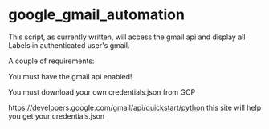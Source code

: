 # google_gmail_automation

This script, as currently written, will access the gmail api and display all Labels in authenticated user's gmail.

A couple of requirements:


You must have the gmail api enabled!


You must download your own credentials.json from GCP 

https://developers.google.com/gmail/api/quickstart/python this site will help you get your credentials.json
